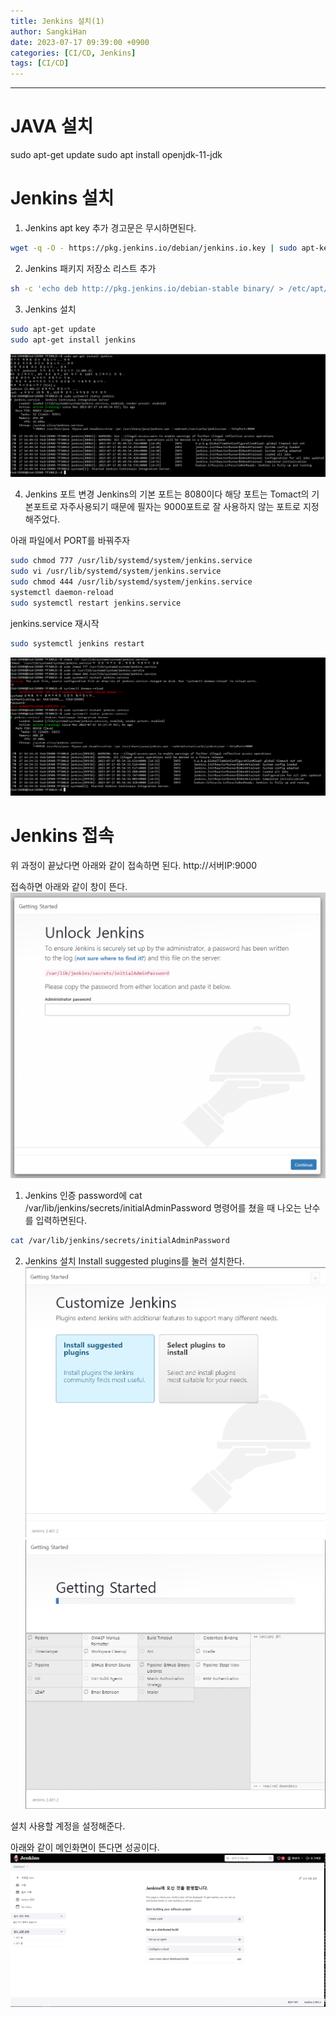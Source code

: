 ```yaml
---
title: Jenkins 설치(1)
author: SangkiHan
date: 2023-07-17 09:39:00 +0900
categories: [CI/CD, Jenkins]
tags: [CI/CD]
---
```

------------
# JAVA 설치

sudo apt-get update
sudo apt install openjdk-11-jdk

# Jenkins 설치

1. Jenkins apt key 추가
경고문은 무시하면된다.
``` bash
wget -q -O - https://pkg.jenkins.io/debian/jenkins.io.key | sudo apt-key add -
```

2. Jenkins 패키지 저장소 리스트 추가
``` bash
sh -c 'echo deb http://pkg.jenkins.io/debian-stable binary/ > /etc/apt/sources.list.d/jenkins.list'
```

3. Jenkins 설치
``` bash
sudo apt-get update
sudo apt-get install jenkins
```
![Jenkins](/assets/img/post/2023-07-17-Jenkins(1)/2.PNG)

4. Jenkins 포트 변경
Jenkins의 기본 포트는 8080이다 해당 포트는 Tomact의 기본포트로 자주사용되기 때문에 필자는 9000포트로 잘 사용하지 않는 포트로 지정해주었다.

아래 파일에서 PORT를 바꿔주자
``` bash
sudo chmod 777 /usr/lib/systemd/system/jenkins.service
sudo vi /usr/lib/systemd/system/jenkins.service
sudo chmod 444 /usr/lib/systemd/system/jenkins.service
systemctl daemon-reload
sudo systemctl restart jenkins.service
```

jenkins.service 재시작
``` bash
sudo systemctl jenkins restart
```
![Jenkins](/assets/img/post/2023-07-17-Jenkins(1)/3.PNG)
# Jenkins 접속
위 과정이 끝났다면 아래와 같이 접속하면 된다.
http://서버IP:9000

접속하면 아래와 같이 창이 뜬다.
![Jenkins](/assets/img/post/2023-07-17-Jenkins(1)/1.PNG)

1. Jenkins 인증
password에 cat /var/lib/jenkins/secrets/initialAdminPassword 명령어를 쳤을 때 나오는 난수를 입력하면된다.
``` bash
cat /var/lib/jenkins/secrets/initialAdminPassword
```

2. Jenkins 설치
Install suggested plugins를 눌러 설치한다.
![Jenkins](/assets/img/post/2023-07-17-Jenkins(1)/4.PNG)
![Jenkins](/assets/img/post/2023-07-17-Jenkins(1)/5.PNG)

설치 사용할 계정을 설정해준다.

아래와 같이 메인화면이 뜬다면 성공이다.
![Jenkins](/assets/img/post/2023-07-17-Jenkins(1)/6.PNG)